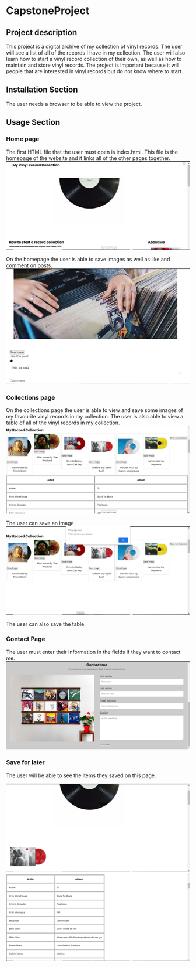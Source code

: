 # CapstoneProject

## Project description
This project is a digital archive of my collection of vinyl records. The user will see a list of all of the records I have in my collection. The user will also learn how to start a vinyl record collection of their own, as well as how to maintain and store vinyl records. The project is important because it will people that are interested in vinyl records but do not know where to start. 

## Installation Section
The user needs a browser to be able to view the project.

## Usage Section
### Home page
The first HTML file that the user must open is index.html. This file is the homepage of the website and it links all of the other pages together. 
![homepage](https://raw.githubusercontent.com/MoipatiThoobe/CapstoneProject/88bffcfe775e39bea5998fda2e8c45a54618fd72/homepage_screenshot.JPG)

On the homepage the user is able to save images as well as like and comment on posts. 
![comment](https://raw.githubusercontent.com/MoipatiThoobe/CapstoneProject/88bffcfe775e39bea5998fda2e8c45a54618fd72/comment_screenshot.JPG)


### Collections page
On the collections page the user is able to view and save some images of my favourite vinyl records in my collection. The user is also able to view a table of all of the vinyl records in my collection.
![collection](https://raw.githubusercontent.com/MoipatiThoobe/CapstoneProject/88bffcfe775e39bea5998fda2e8c45a54618fd72/mycollection_screenshot.JPG)


The user can save an image
![saveImage](https://raw.githubusercontent.com/MoipatiThoobe/CapstoneProject/88bffcfe775e39bea5998fda2e8c45a54618fd72/saveImage_screenshot.JPG)


The user can also save the table.

### Contact Page
The user must enter their information in the fields if they want to contact me.
![contact](https://raw.githubusercontent.com/MoipatiThoobe/CapstoneProject/88bffcfe775e39bea5998fda2e8c45a54618fd72/contact_screenshot.JPG)


### Save for later
The user will be able to see the items they saved on this page.

![saveForLater](https://raw.githubusercontent.com/MoipatiThoobe/CapstoneProject/88bffcfe775e39bea5998fda2e8c45a54618fd72/saveForlater_image.JPG)
![saveForLaterTable](https://raw.githubusercontent.com/MoipatiThoobe/CapstoneProject/88bffcfe775e39bea5998fda2e8c45a54618fd72/table_savedforLater.JPG)
